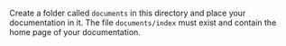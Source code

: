 Create a folder called `documents` in this directory and place your
documentation in it. The file `documents/index` must exist and contain
the home page of your documentation.
